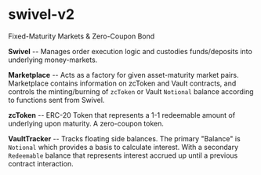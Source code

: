 # swivel-v2
Fixed-Maturity Markets &amp; Zero-Coupon Bond

**Swivel** -- Manages order execution logic and custodies funds/deposits into underlying money-markets.

**Marketplace** -- Acts as a factory for given asset-maturity market pairs. Marketplace contains information on zcToken and Vault contracts, and controls the minting/burning of `zcToken` or Vault `Notional` balance according to functions sent from Swivel.

**zcToken** -- ERC-20 Token that represents a 1-1 redeemable amount of underlying upon maturity. A zero-coupon token.

**VaultTracker** -- Tracks floating side balances. The primary "Balance" is `Notional` which provides a basis to calculate interest. With a secondary `Redeemable` balance that represents interest accrued up until a previous contract interaction.
